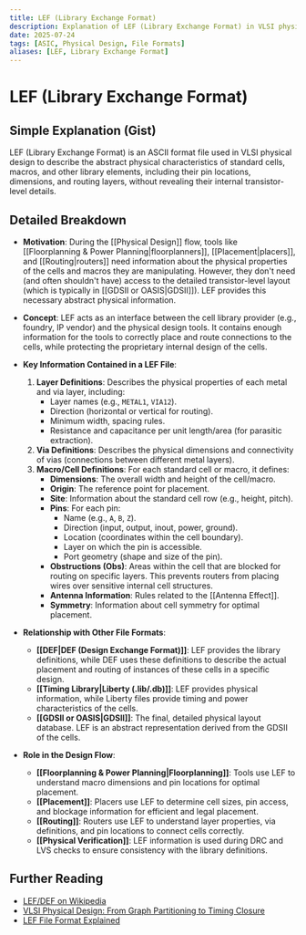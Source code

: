 ```yaml
---
title: LEF (Library Exchange Format)
description: Explanation of LEF (Library Exchange Format) in VLSI physical design.
date: 2025-07-24
tags: [ASIC, Physical Design, File Formats]
aliases: [LEF, Library Exchange Format]
---
```


# LEF (Library Exchange Format)

## Simple Explanation (Gist)
LEF (Library Exchange Format) is an ASCII format file used in VLSI physical design to describe the abstract physical characteristics of standard cells, macros, and other library elements, including their pin locations, dimensions, and routing layers, without revealing their internal transistor-level details.

## Detailed Breakdown

*   **Motivation**: During the [[Physical Design]] flow, tools like [[Floorplanning & Power Planning|floorplanners]], [[Placement|placers]], and [[Routing|routers]] need information about the physical properties of the cells and macros they are manipulating. However, they don't need (and often shouldn't have) access to the detailed transistor-level layout (which is typically in [[GDSII or OASIS|GDSII]]). LEF provides this necessary abstract physical information.

*   **Concept**: LEF acts as an interface between the cell library provider (e.g., foundry, IP vendor) and the physical design tools. It contains enough information for the tools to correctly place and route connections to the cells, while protecting the proprietary internal design of the cells.

*   **Key Information Contained in a LEF File**:
    1.  **Layer Definitions**: Describes the physical properties of each metal and via layer, including:
        *   Layer names (e.g., `METAL1`, `VIA12`).
        *   Direction (horizontal or vertical for routing).
        *   Minimum width, spacing rules.
        *   Resistance and capacitance per unit length/area (for parasitic extraction).
    2.  **Via Definitions**: Describes the physical dimensions and connectivity of vias (connections between different metal layers).
    3.  **Macro/Cell Definitions**: For each standard cell or macro, it defines:
        *   **Dimensions**: The overall width and height of the cell/macro.
        *   **Origin**: The reference point for placement.
        *   **Site**: Information about the standard cell row (e.g., height, pitch).
        *   **Pins**: For each pin:
            *   Name (e.g., `A`, `B`, `Z`).
            *   Direction (input, output, inout, power, ground).
            *   Location (coordinates within the cell boundary).
            *   Layer on which the pin is accessible.
            *   Port geometry (shape and size of the pin).
        *   **Obstructions (Obs)**: Areas within the cell that are blocked for routing on specific layers. This prevents routers from placing wires over sensitive internal cell structures.
        *   **Antenna Information**: Rules related to the [[Antenna Effect]].
        *   **Symmetry**: Information about cell symmetry for optimal placement.

*   **Relationship with Other File Formats**:
    *   **[[DEF|DEF (Design Exchange Format)]]**: LEF provides the library definitions, while DEF uses these definitions to describe the actual placement and routing of instances of these cells in a specific design.
    *   **[[Timing Library|Liberty (.lib/.db)]]**: LEF provides physical information, while Liberty files provide timing and power characteristics of the cells.
    *   **[[GDSII or OASIS|GDSII]]**: The final, detailed physical layout database. LEF is an abstract representation derived from the GDSII of the cells.

*   **Role in the Design Flow**:
    *   **[[Floorplanning & Power Planning|Floorplanning]]**: Tools use LEF to understand macro dimensions and pin locations for optimal placement.
    *   **[[Placement]]**: Placers use LEF to determine cell sizes, pin access, and blockage information for efficient and legal placement.
    *   **[[Routing]]**: Routers use LEF to understand layer properties, via definitions, and pin locations to connect cells correctly.
    *   **[[Physical Verification]]**: LEF information is used during DRC and LVS checks to ensure consistency with the library definitions.

## Further Reading

*   [LEF/DEF on Wikipedia](https://en.wikipedia.org/wiki/LEF/DEF)
*   [VLSI Physical Design: From Graph Partitioning to Timing Closure](https://www.amazon.com/VLSI-Physical-Design-Partitioning-Timing/dp/0471721426)
*   [LEF File Format Explained](https://www.vlsi-expert.com/2018/01/lef-file-format-explained.html)